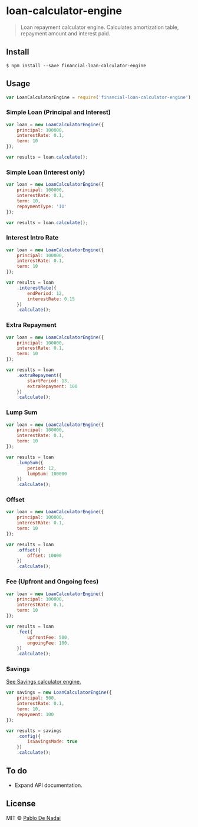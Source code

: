 # loan-calculator-engine

> Loan repayment calculator engine. Calculates amortization table, repayment amount and interest paid.

## Install

```
$ npm install --save financial-loan-calculator-engine
```

## Usage

```javascript
var LoanCalculatorEngine = require('financial-loan-calculator-engine');
```

### Simple Loan (Principal and Interest)

```javascript
var loan = new LoanCalculatorEngine({
	principal: 100000,
	interestRate: 0.1,
	term: 10
});

var results = loan.calculate();
```

### Simple Loan (Interest only)

```javascript
var loan = new LoanCalculatorEngine({
	principal: 100000,
	interestRate: 0.1,
	term: 10,
	repaymentType: 'IO'
});

var results = loan.calculate();
```

### Interest Intro Rate

```javascript
var loan = new LoanCalculatorEngine({
	principal: 100000,
	interestRate: 0.1,
	term: 10
});

var results = loan
	.interestRate({
		endPeriod: 12,
		interestRate: 0.15
	})
	.calculate(); 
```

### Extra Repayment

```javascript
var loan = new LoanCalculatorEngine({
	principal: 100000,
	interestRate: 0.1,
	term: 10
});

var results = loan
	.extraRepayment({
		startPeriod: 13,
		extraRepayment: 100
	})
	.calculate();
```

### Lump Sum

```javascript
var loan = new LoanCalculatorEngine({
	principal: 100000,
	interestRate: 0.1,
	term: 10
});

var results = loan
	.lumpSum({
		period: 12,
		lumpSum: 100000
	})
	.calculate();
```

### Offset

```javascript
var loan = new LoanCalculatorEngine({
	principal: 100000,
	interestRate: 0.1,
	term: 10
});

var results = loan
	.offset({
		offset: 10000
	})
	.calculate();
```

### Fee (Upfront and Ongoing fees)

```javascript
var loan = new LoanCalculatorEngine({
	principal: 100000,
	interestRate: 0.1,
	term: 10
});

var results = loan
	.fee({
		upfrontFee: 500,
		ongoingFee: 100,
	})
	.calculate();
```

### Savings
[See Savings calculator engine.](https://github.com/financial-calcs/savings-calculator-engine)

```javascript
var savings = new LoanCalculatorEngine({
	principal: 500,
	interestRate: 0.1,
	term: 10,
	repayment: 100
});

var results = savings
	.config({
		isSavingsMode: true
	})
	.calculate();
```

## To do

- Expand API documentation.

## License

MIT © [Pablo De Nadai](http://pablodenadai.com)
